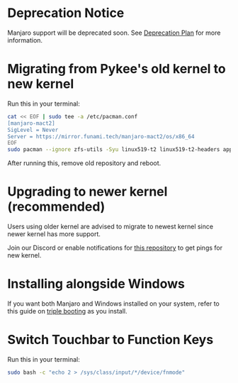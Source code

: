 # Deprecation Notice

Manjaro support will be deprecated soon. See [Deprecation Plan](https://wiki.t2linux.org/distributions/manjaro/deprecation) for more information.

# Migrating from Pykee's old kernel to new kernel

Run this in your terminal:

```sh
cat << EOF | sudo tee -a /etc/pacman.conf
[manjaro-mact2]
SigLevel = Never
Server = https://mirror.funami.tech/manjaro-mact2/os/x86_64
EOF
sudo pacman --ignore zfs-utils -Syu linux519-t2 linux519-t2-headers apple-bcm-wifi-firmware
```

After running this, remove old repository and reboot.

# Upgrading to newer kernel (recommended)

Users using older kernel are advised to migrate to newest kernel since newer kernel has more support.

Join our Discord or enable notifications for [this repository](https://github.com/NoaHimesaka1873/manjaro-kernel-t2) to get pings for new kernel.

# Installing alongside Windows

If you want both Manjaro and Windows installed on your system, refer to this guide on [triple booting](https://wiki.t2linux.org/guides/windows/) as you install.

# Switch Touchbar to Function Keys

Run this in your terminal:

```sh
sudo bash -c "echo 2 > /sys/class/input/*/device/fnmode"
```

